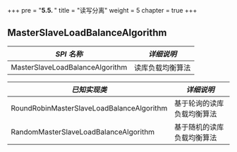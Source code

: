 +++
pre = "<b>5.5. </b>"
title = "读写分离"
weight = 5
chapter = true
+++

## MasterSlaveLoadBalanceAlgorithm

| *SPI 名称*                                 | *详细说明*              |
| ----------------------------------------- | ----------------------- |
| MasterSlaveLoadBalanceAlgorithm           | 读库负载均衡算法          |

| *已知实现类*                               | *详细说明*               |
| ----------------------------------------- | ----------------------- |
| RoundRobinMasterSlaveLoadBalanceAlgorithm | 基于轮询的读库负载均衡算法 |
| RandomMasterSlaveLoadBalanceAlgorithm     | 基于随机的读库负载均衡算法 |
